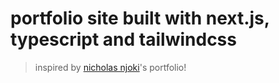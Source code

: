 # portfolio site built with next.js, typescript and tailwindcss

> inspired by [nicholas njoki]("https://notnick.io/")'s portfolio!